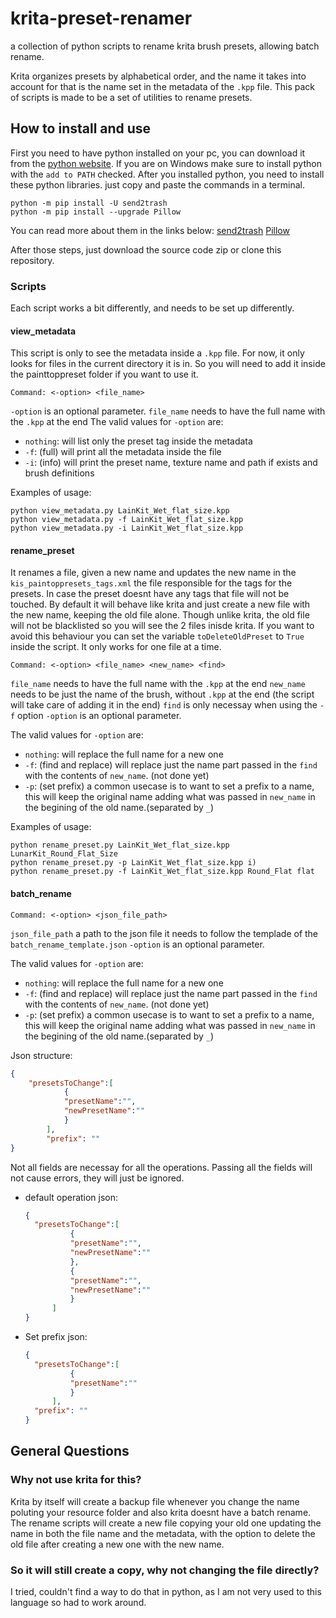 # krita-preset-renamer
a collection of python scripts to rename krita brush presets, allowing batch rename.

Krita organizes presets by alphabetical order, and the name it takes into account for that is the name set in the metadata of the `.kpp` file.
This pack of scripts is made to be a set of utilities to rename presets.

## How to install and use

First you need to have python installed on your pc, you can download it from the [python website](https://www.python.org). If you are on Windows make sure to install python with the `add to PATH` checked.
After you installed python, you need to install these python libraries. just copy and paste the commands in a terminal. 
```
python -m pip install -U send2trash
python -m pip install --upgrade Pillow

```
You can read more about them in the links below:
[send2trash](https://github.com/arsenetar/send2trash)
[Pillow](https://pillow.readthedocs.io/en/stable/index.html)

After those steps, just download the source code zip or clone this repository.

### Scripts
Each script works a bit differently, and needs to be set up differently.

#### view_metadata
This script is only to see the metadata inside a `.kpp` file. For now, it only looks for files in the current directory it is in. So you will need to add it inside the painttoppreset folder if you want to use it.
```
Command: <-option> <file_name> 
``` 
`-option` is an optional parameter.
`file_name` needs to have the full name with the `.kpp` at the end
The valid values for `-option` are:
- `nothing`: will list only the preset tag inside the metadata
- `-f`: (full) will print all the metadata inside the file 
- `-i`: (info) will print the preset name, texture name and path if exists and brush definitions

Examples of usage:
```shell
python view_metadata.py LainKit_Wet_flat_size.kpp
python view_metadata.py -f LainKit_Wet_flat_size.kpp
python view_metadata.py -i LainKit_Wet_flat_size.kpp
```
#### rename_preset
It renames a file, given a new name and updates the new name in the `kis_paintoppresets_tags.xml` the file responsible for the tags for the presets. In case the preset doesnt have any tags that file will not be touched.
By default it will behave like krita and just create a new file with the new name, keeping the old file alone. Though unlike krita, the old file will not be blacklisted so you will see the 2 files inisde krita. If you want to avoid this behaviour you can set the variable `toDeleteOldPreset` to `True` inside the script.
It only works for one file at a time.

```
Command: <-option> <file_name> <new_name> <find>
``` 
`file_name` needs to have the full name with the `.kpp` at the end
`new_name` needs to be just the name of the brush, without `.kpp` at the end (the script will take care of adding it in the end)
`find` is only necessay when using the `-f` option
`-option` is an optional parameter.

The valid values for `-option` are:
- `nothing`: will replace the full name for a new one 
- `-f`: (find and replace) will replace just the name part passed in the `find` with the contents of `new_name`. (not done yet)
- `-p`: (set prefix) a common usecase is to want to set a prefix to a name, this will keep the original name adding what was passed in `new_name` in the begining of the old name.(separated by `_`) 

Examples of usage:
```shell
python rename_preset.py LainKit_Wet_flat_size.kpp LunarKit_Round_Flat_Size
python rename_preset.py -p LainKit_Wet_flat_size.kpp i)
python rename_preset.py -f LainKit_Wet_flat_size.kpp Round_Flat flat
```

#### batch_rename
```
Command: <-option> <json_file_path>
``` 
`json_file_path` a path to the json file it needs to follow the templade of the `batch_rename_template.json`
`-option` is an optional parameter.

The valid values for `-option` are:
- `nothing`: will replace the full name for a new one 
- `-f`: (find and replace) will replace just the name part passed in the `find` with the contents of `new_name`. (not done yet)
- `-p`: (set prefix) a common usecase is to want to set a prefix to a name, this will keep the original name adding what was passed in `new_name` in the begining of the old name.(separated by `_`) 

Json structure:
```json
{
    "presetsToChange":[
            {
            "presetName":"",
            "newPresetName":""
            }
        ],
        "prefix": ""
}
```
Not all fields are necessay for all the operations. Passing all the fields will not cause errors, they will just be ignored.
- default operation json:
  ```json
  {
    "presetsToChange":[
            {
            "presetName":"",
            "newPresetName":""
            },
            {
            "presetName":"",
            "newPresetName":""
            }
        ]
  }
  ```
- Set prefix json:
  
  ```json
  {
    "presetsToChange":[
            {
            "presetName":""
            }
        ],
    "prefix": ""
  }
  ```

## General Questions

### Why not use krita for this?
Krita by itself will create a backup file whenever you change the name poluting your resource folder and also krita doesnt have a batch rename. The rename scripts will create a new file copying your old one updating the name in both the file name and the metadata, with the option to delete the old file after creating a new one with the new name.

### So it will still create a copy, why not changing the file directly?
I tried, couldn't find a way to do that in python, as I am not very used to this language so had to work around.
